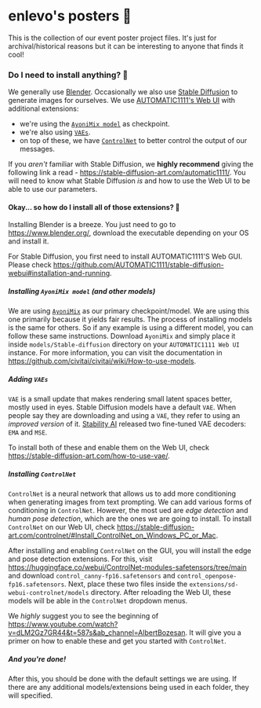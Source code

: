 # enlevo's posters 🌄

This is the collection of our event poster project files. It's just for archival/historical reasons but it can be interesting to anyone that finds it cool!


### Do I need to install anything? 🧱

We generally use [Blender](https://www.blender.org/).
Occasionally we also use [Stable Diffusion](https://github.com/CompVis/stable-diffusion) to generate images for ourselves. We use [AUTOMATIC1111's Web UI](https://github.com/AUTOMATIC1111/stable-diffusion-webui) with additional extensions:
- we're using the [`AyoniMix model`](https://civitai.com/models/4550/ayonimix) as checkpoint.
- we're also using [`VAEs`](https://stable-diffusion-art.com/how-to-use-vae/).
- on top of these, we have [`ControlNet`](https://github.com/lllyasviel/ControlNet) to better control the output of our messages.

If you *aren't* familiar with Stable Diffusion, we **highly recommend** giving the following link a read - https://stable-diffusion-art.com/automatic1111/.
You will need to know what Stable Diffusion *is* and how to use the Web UI to be able to use our parameters.


#### Okay... so how do I install all of those extensions? 🤔

Installing Blender is a breeze. You just need to go to https://www.blender.org/, download the executable depending on your OS and install it.

For Stable Diffusion, you first need to install AUTOMATIC1111'S Web GUI. Please check https://github.com/AUTOMATIC1111/stable-diffusion-webui#installation-and-running.


##### Installing `AyoniMix model` (and other models)

We are using [`AyoniMix`](https://civitai.com/models/4550/ayonimix) as our primary checkpoint/model. We are using this one primarily because it yields fair results. The process of installing models is the same for others. So if any example is using a different model, you can follow these same instructions.
Download `AyoniMix` and simply place it inside `models/Stable-diffusion` directory on your `AUTOMATIC1111 Web UI` instance. For more information, you can visit the documentation in https://github.com/civitai/civitai/wiki/How-to-use-models.


##### Adding `VAEs`

`VAE` is a small update that makes rendering small latent spaces better, mostly used in eyes. Stable Diffusion models have a default `VAE`. When people say they are downloading and using a `VAE`, they refer to using an *improved version* of it.
[Stability AI](https://stability.ai/) released two fine-tuned VAE decoders: `EMA` and `MSE`.

To install both of these and enable them on the Web UI, check https://stable-diffusion-art.com/how-to-use-vae/.


##### Installing `ControlNet`

`ControlNet` is a neural network that allows us to add more conditioning when generating images from text prompting. We can add various forms of conditioning in `ControlNet`. However, the most ued are *edge detection* and *human pose detection*, which are the ones we are going to install.
To install `ControlNet` on our Web UI, check https://stable-diffusion-art.com/controlnet/#Install_ControlNet_on_Windows_PC_or_Mac.

After installing and enabling `ControlNet` on the GUI, you will install the edge and pose detection extensions. For this, visit https://huggingface.co/webui/ControlNet-modules-safetensors/tree/main and download `control_canny-fp16.safetensors` and `control_openpose-fp16.safetensors`. Next, place these two files inside the `extensions/sd-webui-controlnet/models` directory. After reloading the Web UI, these models will be able in the `ControlNet` dropdown menus.

We *highly* suggest you to see the beginning of https://www.youtube.com/watch?v=dLM2Gz7GR44&t=587s&ab_channel=AlbertBozesan. It will give you a primer on how to enable these and get you started with `ControlNet`.


##### And you're done!

After this, you should be done with the default settings we are using. If there are any additional models/extensions being used in each folder, they will specified. 
